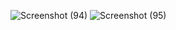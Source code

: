 
![Screenshot (94)](https://user-images.githubusercontent.com/76200523/134697621-44d5e4b3-54b7-4714-b904-292e82477daf.png)
![Screenshot (95)](https://user-images.githubusercontent.com/76200523/134697923-b185f701-929a-4b73-a169-fb355c29b8fb.png)
